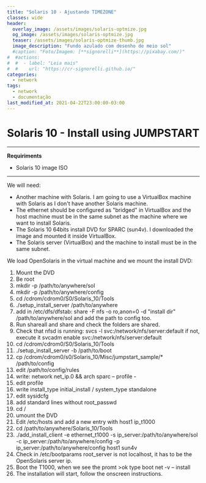 ```yaml
---
title: "Solaris 10 - Ajustando TIMEZONE"
classes: wide
header:
  overlay_image: /assets/images/solaris-optmize.jpg
  og_image: /assets/images/solaris-optmize.jpg
  teaser: /assets/images/solaris-optmize-thumb.jpg
  image_description: "Fundo azulado com desenho de meio sol"
  #caption: "Foto/Imagem: [**signorelli**](https://pixabay.com/)"
#  #actions:
#  #  - label: "Leia mais"
#  #    url: "https://cr-signorelli.github.io/"
categories:
  - network
tags:
  - network
  - documentação
last_modified_at: 2021-04-22T23:00:00-03:00
---
```


# Solaris 10 - Install using JUMPSTART

---

**Requiriments**
- Solaris 10 image ISO

---

We will need:
* Another machine with Solaris. I am going to use a VirtualBox machine with Solaris as I don't have another Solaris machine. 
* The ethernet should be configured as "bridged" in VirtualBox and the host machine must be in the same subnet as the machine where we want to install Solaris.
* The Solaris 10 64bits install DVD for SPARC (sun4v). I downloaded the image and mounted it inside VirtualBox.
* The Solaris server (VirtualBox) and the machine to install must be in the same subnet.


We load OpenSolaris in the virtual machine and we mount the install DVD:
1.	Mount the DVD
2.	Be root
3.	mkdir -p /path/to/anywhere/sol
4.	mkdir -p /path/to/anywhere/config
5.	cd /cdrom/cdrom0/S0/Solaris_10/Tools
6.	./setup_install_server /path/to/anywhere
7.	add in /etc/dfs/dfstab: share -F nfs -o ro,anon=0 -d "install dir" /path/to/anywhere/sol and add the path to config too.
8.	Run shareall and share and check the folders are shared.
9.	Check that nfsd is running: svcs -l svc:/network/nfs/server:default if not, execute it svcadm enable svc:/network/nfs/server:default
10.	cd /cdrom/cdrom0/S0/Solaris_10/Tools
11.	./setup_install_server -b /path/to/boot
12.	cp /cdrom/cdrom0/s0/Solaris_10/Misc/jumpstart_sample/* /path/to/config
13.	edit /path/to/config/rules
14.	write: network net_ip.0 && arch sparc – profile -
15.	edit profile
16.	write install_type initial_install / system_type standalone
17.	edit sysidcfg
18.	add standard lines without root_passwd
19.	cd /
20.	umount the DVD
21.	Edit /etc/hosts and add a new entry with host1 ip_t1000
22.	cd /path/to/anywhere/Solaris_10/Tools
23.	./add_install_client -e ethernet_t1000 -s ip_server:/path/to/anywhere/sol -c ip_server:/path/to/anywhere/config -p ip_server:/path/to/anywhere/config host1 sun4v
24.	Check in /etc/bootparams root_server is not localhost, it has to be the OpenSolaris server ip.
25.	Boot the T1000, when we see the promt >ok type boot net -v – install
26.	The installation will start, follow the onscreen instructions.
